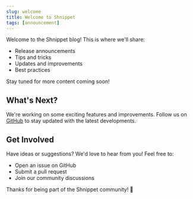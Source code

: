 ```yaml
---
slug: welcome
title: Welcome to Shnippet
tags: [announcement]
---
```


Welcome to the Shnippet blog! This is where we'll share:

- Release announcements
- Tips and tricks
- Updates and improvements
- Best practices

Stay tuned for more content coming soon!

## What's Next?

We're working on some exciting features and improvements. Follow us on [GitHub](https://github.com/nickdejesus/shnippet) to stay updated with the latest developments.

## Get Involved

Have ideas or suggestions? We'd love to hear from you! Feel free to:

- Open an issue on GitHub
- Submit a pull request
- Join our community discussions

Thanks for being part of the Shnippet community! 🚀 